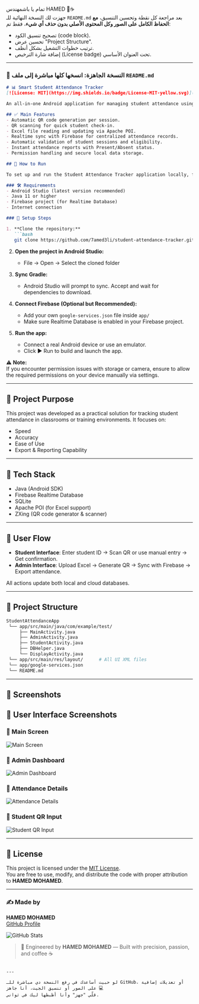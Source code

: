 تمام يا باشمهندس HAMED 💼☕  
جهزت لك النسخة النهائية للـ `README.md` بعد مراجعة كل نقطة وتحسين التنسيق، **مع الحفاظ الكامل على الصور وكل المحتوى الأصلي بدون حذف أي شيء**، فقط تم:

- تصحيح تنسيق الكود (code block).
- تحسين عرض "Project Structure".
- ترتيب خطوات التشغيل بشكل أنظف.
- إضافة شارة الترخيص (License badge) تحت العنوان الأساسي.

---

### 📝 **النسخة الجاهزة: انسخها كلها مباشرة إلى ملف `README.md`**

```markdown
# 📊 Smart Student Attendance Tracker  
[![License: MIT](https://img.shields.io/badge/License-MIT-yellow.svg)](LICENSE)

An all-in-one Android application for managing student attendance using QR codes, local SQLite database, Firebase Realtime Database, and Excel file integration. This project ensures accurate and fast attendance tracking with a user-friendly interface.

## ✅ Main Features
- Automatic QR code generation per session.
- QR scanning for quick student check-in.
- Excel file reading and updating via Apache POI.
- Realtime sync with Firebase for centralized attendance records.
- Automatic validation of student sessions and eligibility.
- Instant attendance reports with Present/Absent status.
- Permission handling and secure local data storage.

## 🔧 How to Run

To set up and run the Student Attendance Tracker application locally, follow these steps:

### 🛠️ Requirements
- Android Studio (latest version recommended)
- Java 11 or higher
- Firebase project (for Realtime Database)
- Internet connection

### 🚀 Setup Steps

1. **Clone the repository:**
   ```bash
   git clone https://github.com/7amed3li/student-attendance-tracker.git
   ```

2. **Open the project in Android Studio:**
   - File → Open → Select the cloned folder

3. **Sync Gradle:**
   - Android Studio will prompt to sync. Accept and wait for dependencies to download.

4. **Connect Firebase (Optional but Recommended):**
   - Add your own `google-services.json` file inside `app/`
   - Make sure Realtime Database is enabled in your Firebase project.

5. **Run the app:**
   - Connect a real Android device or use an emulator.
   - Click ▶️ Run to build and launch the app.

⚠️ **Note:**  
If you encounter permission issues with storage or camera, ensure to allow the required permissions on your device manually via settings.

---

## 🎯 Project Purpose
This project was developed as a practical solution for tracking student attendance in classrooms or training environments. It focuses on:
- Speed  
- Accuracy  
- Ease of Use  
- Export & Reporting Capability

---

## 🧰 Tech Stack
- Java (Android SDK)
- Firebase Realtime Database
- SQLite
- Apache POI (for Excel support)
- ZXing (QR code generator & scanner)

---

## 🔄 User Flow
- **Student Interface**: Enter student ID → Scan QR or use manual entry → Get confirmation.
- **Admin Interface**: Upload Excel → Generate QR → Sync with Firebase → Export attendance.

All actions update both local and cloud databases.

---

## 📁 Project Structure

```bash
StudentAttendanceApp
 └── app/src/main/java/com/example/test/
     ├── MainActivity.java
     ├── AdminActivity.java
     ├── StudentActivity.java
     ├── DBHelper.java
     └── DisplayActivity.java
 └── app/src/main/res/layout/      # All UI XML files
 └── app/google-services.json
 └── README.md
```

---

## 📸 Screenshots  
## 📱 User Interface Screenshots

### 🔹 Main Screen  
![Main Screen](https://github.com/user-attachments/assets/e651c45a-5dd3-4ccf-aaa2-1874a781a6b5)

### 🔹 Admin Dashboard  
![Admin Dashboard](https://github.com/user-attachments/assets/bba6d66b-6463-44c5-b641-7e4e64d8634e)

### 🔹 Attendance Details  
![Attendance Details](https://github.com/user-attachments/assets/36d9cd88-66f2-43d4-89f1-2ad13177a0fe)

### 🔹 Student QR Input  
![Student QR Input](https://github.com/user-attachments/assets/0b85c7f2-bf37-4105-94ec-12c580fc44cb)

---

## 🪪 License  
This project is licensed under the [MIT License](LICENSE).  
You are free to use, modify, and distribute the code with proper attribution to **HAMED MOHAMED**.

---

### ✍️ Made by  
**HAMED MOHAMED**  
[GitHub Profile](https://github.com/7amed3li)

![GitHub Stats](https://github-readme-stats.vercel.app/api?username=7amed3li&show_icons=true&theme=tokyonight&hide=issues)

> 🔧 Engineered by **HAMED MOHAMED** — Built with precision, passion, and coffee ☕️
```

---

لو حبيت أساعدك في رفع النسخة دي مباشرة للـ GitHub، أو تعديلات إضافية على الصور أو تنسيق الجيت، أنا جاهز 💻  
قلّي "جهز" وأنا أظبطها ليك في ثواني.
